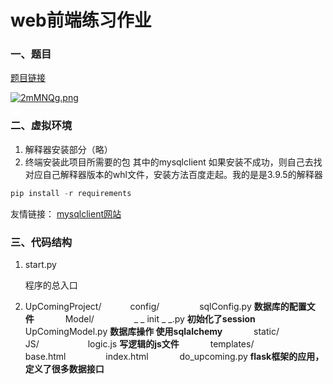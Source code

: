 # web前端练习作业

### 一、题目

[题目链接](http://note.youdao.com/noteshare?id=cf98c1239d6cf56936c11583f95d23c9&amp;sub=7FCC6795E228458E88CE7A034B481610)

[![2mMNQg.png](https://z3.ax1x.com/2021/05/31/2mMNQg.png)](https://imgtu.com/i/2mMNQg)

### 二、虚拟环境

1. 解释器安装部分（略）
2. 终端安装此项目所需要的包 其中的mysqlclient  如果安装不成功，则自己去找对应自己解释器版本的whl文件，安装方法百度走起。我的是是3.9.5的解释器

```python
pip install -r requirements
```

友情链接：
[mysqlclient网站](https://www.lfd.uci.edu/~gohlke/pythonlibs/#mysqlclient "进去之后可以ctrl + F查询mysqlclient，就可以找到了")

### 三、代码结构

1. start.py

   程序的总入口

2. UpComingProject/
&emsp;&emsp;&emsp;config/&nbsp;
&emsp;&emsp;&emsp;&emsp;sqlConfig.py   **数据库的配置文件**&nbsp;
&emsp;&emsp;&emsp;Model/&nbsp;
&emsp;&emsp;&emsp;&emsp;_ _ init _ _.py  **初始化了session**&nbsp;
&emsp;&emsp;&emsp;&emsp;UpComingModel.py **数据库操作 使用sqlalchemy**&nbsp;
&emsp;&emsp;&emsp;static/&nbsp;
&emsp;&emsp;&emsp;&emsp;JS/&nbsp;
&emsp;&emsp;&emsp;&emsp;&emsp;logic.js  **写逻辑的js文件**&nbsp;
&emsp;&emsp;&emsp;templates/&nbsp;
&emsp;&emsp;&emsp;&emsp;base.html&nbsp;
&emsp;&emsp;&emsp;&emsp;index.html&nbsp;
&emsp;&emsp;&emsp;do_upcoming.py  **flask框架的应用， 定义了很多数据接口**&nbsp;
					